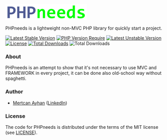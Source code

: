 ![PHPneeds Logo](/public/assets/images/logo_256x50.png)

PHPneeds is a lightweight non-MVC PHP library for quickly start a project.

[![Latest Stable Version](https://poser.pugx.org/mertowitch/phpneeds/v)](https://packagist.org/packages/mertowitch/phpneeds)
[![PHP Version Require](https://poser.pugx.org/mertowitch/phpneeds/require/php)](https://packagist.org/packages/mertowitch/phpneeds)
[![Latest Unstable Version](https://poser.pugx.org/mertowitch/phpneeds/v/unstable)](https://packagist.org/packages/mertowitch/phpneeds)
[![License](https://poser.pugx.org/mertowitch/phpneeds/license)](https://packagist.org/packages/mertowitch/phpneeds)
[![Total Downloads](https://poser.pugx.org/mertowitch/phpneeds/downloads)](https://packagist.org/packages/mertowitch/phpneeds)
![Total Downloads](https://img.shields.io/badge/developer-Friendly-brightgreen)

### About ###
PHPneeds is an attempt to show that it's not necessary to use MVC and FRAMEWORK in every project, it can be done also old-school way without spaghetti.

### Author
- [Mertcan Ayhan](mailto:mertowitch@gmail.com) ([LinkedIn](https://www.linkedin.com/in/mertcan-ayhan/))

### License
The code for PHPneeds is distributed under the terms of the MIT license (see [LICENSE](LICENSE)).
